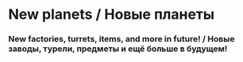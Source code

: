 # New planets / Новые планеты
### New factories, turrets, items, and more in future! / Новые заводы, турели, предметы и ещё больше в будущем!
